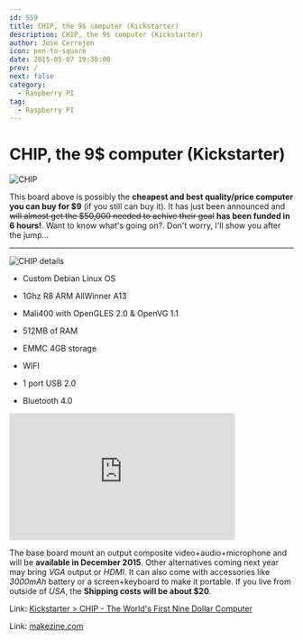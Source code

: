 ```yaml
---
id: 559
title: CHIP, the 9$ computer (Kickstarter)
description: CHIP, the 9$ computer (Kickstarter)
author: Jose Cerrejon
icon: pen-to-square
date: 2015-05-07 19:30:00
prev: /
next: false
category:
  - Raspberry PI
tag:
  - Raspberry PI
---
```


# CHIP, the 9$ computer (Kickstarter)

![CHIP](/images/2015/05/CHIP_computer.png)

This board above is possibly the **cheapest and best quality/price computer you can buy for $9** (if you still can buy it). It has just been announced and ~~will almost get the $50,000 needed to achive their goal~~ **has been funded in 6 hours!**. Want to know what's going on?. Don't worry, I'll show you after the jump...

- - -
![CHIP details](/images/2015/05/CHIP_details.jpg)

* Custom Debian Linux OS

* 1Ghz R8 ARM AllWinner A13

* Mali400 with OpenGLES 2.0 & OpenVG 1.1

* 512MB of RAM

* EMMC 4GB storage

* WIFI

* 1 port USB 2.0

* Bluetooth 4.0
<iframe width="400" height="225" src="https://www.youtube.com/embed/XkfBWAJ7kbI?rel=0&amp;controls=0" frameborder="0" allowfullscreen></iframe>

The base board mount an output composite video+audio+microphone and will be **available in December 2015**. Other alternatives coming next year may bring *VGA* output or *HDMI*. It can also come with accessories like *3000mAh* battery or a screen+keyboard to make it portable. If you live from outside of *USA*, the **Shipping costs will be about $20**.

Link: [Kickstarter > CHIP - The World's First Nine Dollar Computer](https://www.kickstarter.com/projects/1598272670/chip-the-worlds-first-9-computer)

Link: [makezine.com](http://makezine.com/2015/05/07/next-thing-co-releases-worlds-first-9-computer/)